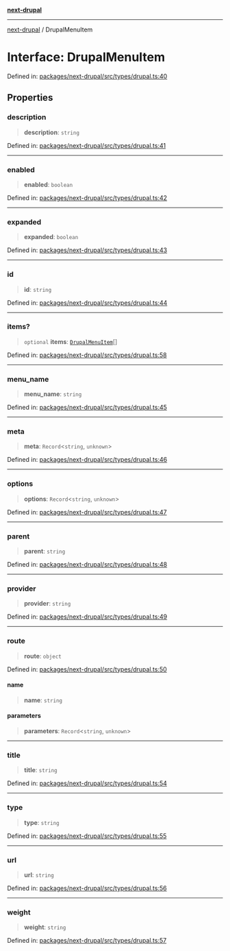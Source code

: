 [**next-drupal**](../README.md)

---

[next-drupal](../globals.md) / DrupalMenuItem

# Interface: DrupalMenuItem

Defined in: [packages/next-drupal/src/types/drupal.ts:40](https://github.com/chapter-three/next-drupal/blob/e9ce3be1c38aebdcd2cc8c7ae8d8fa2dab7f46bf/packages/next-drupal/src/types/drupal.ts#L40)

## Properties

### description

> **description**: `string`

Defined in: [packages/next-drupal/src/types/drupal.ts:41](https://github.com/chapter-three/next-drupal/blob/e9ce3be1c38aebdcd2cc8c7ae8d8fa2dab7f46bf/packages/next-drupal/src/types/drupal.ts#L41)

---

### enabled

> **enabled**: `boolean`

Defined in: [packages/next-drupal/src/types/drupal.ts:42](https://github.com/chapter-three/next-drupal/blob/e9ce3be1c38aebdcd2cc8c7ae8d8fa2dab7f46bf/packages/next-drupal/src/types/drupal.ts#L42)

---

### expanded

> **expanded**: `boolean`

Defined in: [packages/next-drupal/src/types/drupal.ts:43](https://github.com/chapter-three/next-drupal/blob/e9ce3be1c38aebdcd2cc8c7ae8d8fa2dab7f46bf/packages/next-drupal/src/types/drupal.ts#L43)

---

### id

> **id**: `string`

Defined in: [packages/next-drupal/src/types/drupal.ts:44](https://github.com/chapter-three/next-drupal/blob/e9ce3be1c38aebdcd2cc8c7ae8d8fa2dab7f46bf/packages/next-drupal/src/types/drupal.ts#L44)

---

### items?

> `optional` **items**: [`DrupalMenuItem`](DrupalMenuItem.md)[]

Defined in: [packages/next-drupal/src/types/drupal.ts:58](https://github.com/chapter-three/next-drupal/blob/e9ce3be1c38aebdcd2cc8c7ae8d8fa2dab7f46bf/packages/next-drupal/src/types/drupal.ts#L58)

---

### menu_name

> **menu_name**: `string`

Defined in: [packages/next-drupal/src/types/drupal.ts:45](https://github.com/chapter-three/next-drupal/blob/e9ce3be1c38aebdcd2cc8c7ae8d8fa2dab7f46bf/packages/next-drupal/src/types/drupal.ts#L45)

---

### meta

> **meta**: `Record`\<`string`, `unknown`\>

Defined in: [packages/next-drupal/src/types/drupal.ts:46](https://github.com/chapter-three/next-drupal/blob/e9ce3be1c38aebdcd2cc8c7ae8d8fa2dab7f46bf/packages/next-drupal/src/types/drupal.ts#L46)

---

### options

> **options**: `Record`\<`string`, `unknown`\>

Defined in: [packages/next-drupal/src/types/drupal.ts:47](https://github.com/chapter-three/next-drupal/blob/e9ce3be1c38aebdcd2cc8c7ae8d8fa2dab7f46bf/packages/next-drupal/src/types/drupal.ts#L47)

---

### parent

> **parent**: `string`

Defined in: [packages/next-drupal/src/types/drupal.ts:48](https://github.com/chapter-three/next-drupal/blob/e9ce3be1c38aebdcd2cc8c7ae8d8fa2dab7f46bf/packages/next-drupal/src/types/drupal.ts#L48)

---

### provider

> **provider**: `string`

Defined in: [packages/next-drupal/src/types/drupal.ts:49](https://github.com/chapter-three/next-drupal/blob/e9ce3be1c38aebdcd2cc8c7ae8d8fa2dab7f46bf/packages/next-drupal/src/types/drupal.ts#L49)

---

### route

> **route**: `object`

Defined in: [packages/next-drupal/src/types/drupal.ts:50](https://github.com/chapter-three/next-drupal/blob/e9ce3be1c38aebdcd2cc8c7ae8d8fa2dab7f46bf/packages/next-drupal/src/types/drupal.ts#L50)

#### name

> **name**: `string`

#### parameters

> **parameters**: `Record`\<`string`, `unknown`\>

---

### title

> **title**: `string`

Defined in: [packages/next-drupal/src/types/drupal.ts:54](https://github.com/chapter-three/next-drupal/blob/e9ce3be1c38aebdcd2cc8c7ae8d8fa2dab7f46bf/packages/next-drupal/src/types/drupal.ts#L54)

---

### type

> **type**: `string`

Defined in: [packages/next-drupal/src/types/drupal.ts:55](https://github.com/chapter-three/next-drupal/blob/e9ce3be1c38aebdcd2cc8c7ae8d8fa2dab7f46bf/packages/next-drupal/src/types/drupal.ts#L55)

---

### url

> **url**: `string`

Defined in: [packages/next-drupal/src/types/drupal.ts:56](https://github.com/chapter-three/next-drupal/blob/e9ce3be1c38aebdcd2cc8c7ae8d8fa2dab7f46bf/packages/next-drupal/src/types/drupal.ts#L56)

---

### weight

> **weight**: `string`

Defined in: [packages/next-drupal/src/types/drupal.ts:57](https://github.com/chapter-three/next-drupal/blob/e9ce3be1c38aebdcd2cc8c7ae8d8fa2dab7f46bf/packages/next-drupal/src/types/drupal.ts#L57)
